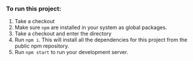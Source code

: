 

### To run this project:

1. Take a checkout
2. Make sure `npm` are installed in your system as global packages.
3. Take a checkout and enter the directory
4. Run `npm i`. This will install all the dependencies for this project from the public npm repository.
5. Run `npm start` to run your development server.
